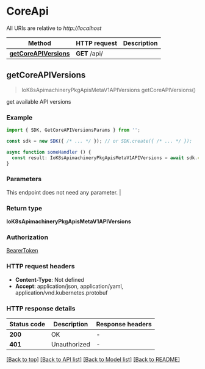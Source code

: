 # CoreApi

All URIs are relative to *http://localhost*

| Method                                               | HTTP request                                         | Description                                          |
| ---------------------------------------------------- | ---------------------------------------------------- | ---------------------------------------------------- |
| [**getCoreAPIVersions**](CoreApi.md#getcoreapiversions) | **GET** /api/ |  |


## **getCoreAPIVersions**
> IoK8sApimachineryPkgApisMetaV1APIVersions getCoreAPIVersions()

get available API versions

### Example

```typescript
import { SDK, GetCoreAPIVersionsParams } from '';

const sdk = new SDK({ /* ... */ }); // or SDK.create({ /* ... */ });

async function someHandler () {
  const result: IoK8sApimachineryPkgApisMetaV1APIVersions = await sdk.core.getCoreAPIVersions()
}
```

### Parameters
This endpoint does not need any parameter. |


### Return type

**IoK8sApimachineryPkgApisMetaV1APIVersions**

### Authorization

[BearerToken](../authorization.md#BearerToken)

### HTTP request headers

 - **Content-Type**: Not defined
 - **Accept**: application/json, application/yaml, application/vnd.kubernetes.protobuf


### HTTP response details
| Status code | Description | Response headers |
|-------------|-------------|------------------|
| **200** | OK |  -  |
| **401** | Unauthorized |  -  |

[[Back to top]](CoreApi.md#coreapi) [[Back to API list]](../apis.md#documentation) [[Back to Model list]](../models.md#documentation) [[Back to README]](../../readme.md)


